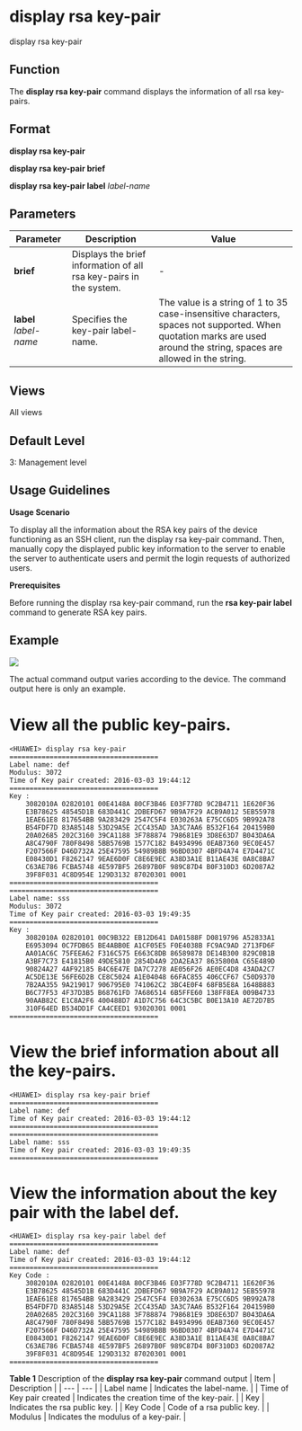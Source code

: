 display rsa key-pair
====================

display rsa key-pair

Function
--------



The **display rsa key-pair** command displays the information of all rsa key-pairs.




Format
------

**display rsa key-pair**

**display rsa key-pair brief**

**display rsa key-pair label** *label-name*


Parameters
----------

| Parameter | Description | Value |
| --- | --- | --- |
| **brief** | Displays the brief information of all rsa key-pairs in the system. | - |
| **label** *label-name* | Specifies the key-pair label-name. | The value is a string of 1 to 35 case-insensitive characters, spaces not supported.  When quotation marks are used around the string, spaces are allowed in the string. |



Views
-----

All views


Default Level
-------------

3: Management level


Usage Guidelines
----------------

**Usage Scenario**

To display all the information about the RSA key pairs of the device functioning as an SSH client, run the display rsa key-pair command. Then, manually copy the displayed public key information to the server to enable the server to authenticate users and permit the login requests of authorized users.

**Prerequisites**

Before running the display rsa key-pair command, run the **rsa key-pair label** command to generate RSA key pairs.


Example
-------

![](../public_sys-resources/note_3.0-en-us.png) 

The actual command output varies according to the device. The command output here is only an example.


# View all the public key-pairs.
```
<HUAWEI> display rsa key-pair
=====================================
Label name: def
Modulus: 3072
Time of Key pair created: 2016-03-03 19:44:12
=====================================
Key :
    3082010A 02820101 00E4148A 80CF3B46 E03F778D 9C2B4711 1E620F36
    E3B78625 48545D1B 683D441C 2DBEFD67 9B9A7F29 ACB9A012 5EB55978
    1EAE61E8 817654BB 9A283429 2547C5F4 E030263A E75CC6D5 9B992A78
    B54FDF7D 83A85148 53D29A5E 2CC435AD 3A3C7AA6 B532F164 204159B0
    20A02685 202C3160 39CA1188 3F788874 798681E9 3D8E63D7 B043DA6A
    A8C4790F 780F8498 5BB5769B 1577C182 B4934996 0EAB7360 9EC0E457
    F207566F D46D732A 25E47595 54989B8B 96BD0307 4BFD4A74 E7D4471C
    E08430D1 F8262147 9EAE6D0F C8E6E9EC A38D3A1E B11AE43E 0A8C8BA7
    C63AE786 FCBA5748 4E597BF5 26897B0F 989C87D4 B0F310D3 6D2087A2
    39F8F031 4C8D954E 129D3132 87020301 0001
=====================================
=====================================
Label name: sss
Modulus: 3072
Time of Key pair created: 2016-03-03 19:49:35
=====================================
Key :
    3082010A 02820101 00C9B322 EB12D641 DA01588F D0819796 A52833A1
    E6953094 0C7FDB65 BE4ABB0E A1CF05E5 F0E4038B FC9AC9AD 2713FD6F
    AA01AC6C 75FEEA62 F316C575 E663C8DB 86589878 DE14B300 829C0B1B
    A3BF7C73 E41815B0 49DE5810 2854D4A9 2DA2EA37 8635800A C65E489D
    90824A27 4AF92185 B4C6E47E DA7C7278 AE056F26 AE0EC4D8 43ADA2C7
    AC5DE13E 56FE6D2B CE8C5024 A1E04048 66FAC855 406CCF67 C50D9370
    7B2AA355 9A219017 906795E0 741062C2 3BC4E0F4 68FB5E8A 1648B883
    B6C77F53 4F37D3B5 B68761FD 7A686514 6B5FFE60 138FF8EA 009B4733
    90AAB82C E1C8A2F6 400488D7 A1D7C756 64C3C5BC B0E13A10 AE72D7B5
    310F64ED B534DD1F CA4CEED1 93020301 0001
=====================================

```

# View the brief information about all the key-pairs.
```
<HUAWEI> display rsa key-pair brief
=====================================
Label name: def
Time of Key pair created: 2016-03-03 19:44:12
=====================================
=====================================
Label name: sss
Time of Key pair created: 2016-03-03 19:49:35
=====================================

```

# View the information about the key pair with the label def.
```
<HUAWEI> display rsa key-pair label def
=====================================
Label name: def
Time of Key pair created: 2016-03-03 19:44:12
=====================================
Key Code :
    3082010A 02820101 00E4148A 80CF3B46 E03F778D 9C2B4711 1E620F36
    E3B78625 48545D1B 683D441C 2DBEFD67 9B9A7F29 ACB9A012 5EB55978
    1EAE61E8 817654BB 9A283429 2547C5F4 E030263A E75CC6D5 9B992A78
    B54FDF7D 83A85148 53D29A5E 2CC435AD 3A3C7AA6 B532F164 204159B0 
    20A02685 202C3160 39CA1188 3F788874 798681E9 3D8E63D7 B043DA6A
    A8C4790F 780F8498 5BB5769B 1577C182 B4934996 0EAB7360 9EC0E457
    F207566F D46D732A 25E47595 54989B8B 96BD0307 4BFD4A74 E7D4471C
    E08430D1 F8262147 9EAE6D0F C8E6E9EC A38D3A1E B11AE43E 0A8C8BA7
    C63AE786 FCBA5748 4E597BF5 26897B0F 989C87D4 B0F310D3 6D2087A2
    39F8F031 4C8D954E 129D3132 87020301 0001
=====================================

```

**Table 1** Description of the **display rsa key-pair** command output
| Item | Description |
| --- | --- |
| Label name | Indicates the label-name. |
| Time of Key pair created | Indicates the creation time of the key-pair. |
| Key | Indicates the rsa public key. |
| Key Code | Code of a rsa public key. |
| Modulus | Indicates the modulus of a key-pair. |